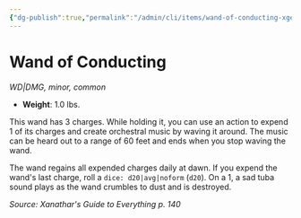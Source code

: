 ```yaml
---
{"dg-publish":true,"permalink":"/admin/cli/items/wand-of-conducting-xge/","tags":["compendium/src/5e/xge","item/gear/wd-dmg","item/rarity/common","item/tier/minor"],"updated":"2025-01-11T15:32:21.374+00:00"}
---
```


# Wand of Conducting
*WD|DMG, minor, common*  

- **Weight**: 1.0 lbs.

This wand has 3 charges. While holding it, you can use an action to expend 1 of its charges and create orchestral music by waving it around. The music can be heard out to a range of 60 feet and ends when you stop waving the wand.

The wand regains all expended charges daily at dawn. If you expend the wand's last charge, roll a `dice: d20|avg|noform` (`d20`). On a 1, a sad tuba sound plays as the wand crumbles to dust and is destroyed.

*Source: Xanathar's Guide to Everything p. 140*